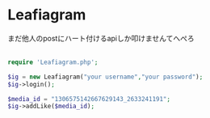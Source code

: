 # Leafiagram
まだ他人のpostにハート付けるapiしか叩けませんてへぺろ<br>
<br>
```php
require 'Leafiagram.php';

$ig = new Leafiagram("your username","your password");
$ig->login();

$media_id = "1306575142667629143_2633241191";
$ig->addLike($media_id);
```